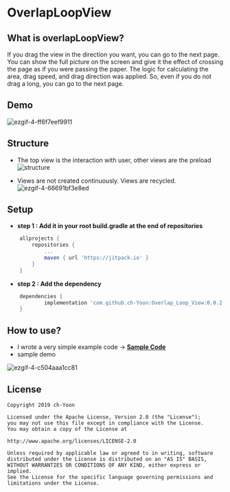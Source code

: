 # OverlapLoopView    

## What is overlapLoopView?
If you drag the view in the direction you want, you can go to the next page. You can show the full picture on the screen and give it the effect of crossing the page as if you were passing the paper. The logic for calculating the area, drag speed, and drag direction was applied. So, even if you do not drag a long, you can go to the next page.

## Demo

![ezgif-4-ff6f7eef9911](https://user-images.githubusercontent.com/20294749/53284412-80159c00-3797-11e9-8469-25a574f331d2.gif)

## Structure

- The top view is the interaction with user, other views are the preload
![structure](https://user-images.githubusercontent.com/20294749/53284785-50b55e00-379c-11e9-9c0a-f030fd2f2caa.png)

- Views are not created continuously. Views are recycled.
![ezgif-4-66691bf3e8ed](https://user-images.githubusercontent.com/20294749/53284980-7c394800-379e-11e9-88b4-1cd02db10422.gif)



## Setup

- **step 1 : Add it in your root build.gradle at the end of repositories**
~~~gradle
	allprojects {
		repositories {
			...
			maven { url 'https://jitpack.io' }
		}
	}
~~~

- **step 2 : Add the dependency**
~~~gradle
	dependencies {
	        implementation 'com.github.ch-Yoon:Overlap_Loop_View:0.0.2'
	}
~~~

## How to use?
- I wrote a very simple example code -> [**Sample Code**](https://github.com/ch-Yoon/Overlap_Loop_View/tree/master/app/src/main/java/com/view/loop/overlap/why/yoon/ch/overlaploopview)
- sample demo    

![ezgif-4-c504aaa1cc81](https://user-images.githubusercontent.com/20294749/53284618-25ca0a80-379a-11e9-9d06-3878090deab8.gif)



## License
~~~
Copyright 2019 ch-Yoon

Licensed under the Apache License, Version 2.0 (the "License");
you may not use this file except in compliance with the License.
You may obtain a copy of the License at

http://www.apache.org/licenses/LICENSE-2.0

Unless required by applicable law or agreed to in writing, software
distributed under the License is distributed on an "AS IS" BASIS,
WITHOUT WARRANTIES OR CONDITIONS OF ANY KIND, either express or implied.
See the License for the specific language governing permissions and
limitations under the License.
~~~
